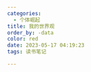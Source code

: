 ```yaml
---
categories:
  - 个体崛起
title: 我的世界观
order_by: -data
color: red
date: 2023-05-17 04:19:23
tags: 读书笔记

---
```

